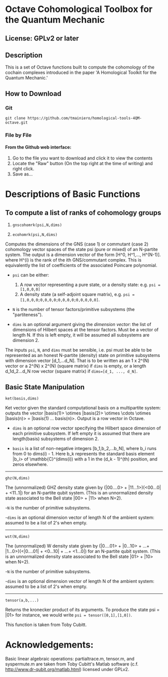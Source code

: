 # Octave Cohomological Toolbox for the Quantum Mechanic

## License: GPLv2 or later

## Description

This is a set of Octave functions built to compute the cohomology of the cochain complexes introduced in the paper 'A Homological Toolkit for the Quantum Mechanic.'

## How to Download

### Git

`git clone https://github.com/tmainiero/homological-tools-4QM-octave.git`

### File by File

#### From the Github web interface:
1. Go to the file you want to download and click it to view the contents
2. Locate the "Raw" button (On the top right at the time of writing) and right click.
3. Save as...


# Descriptions of Basic Functions

## To compute a list of ranks of cohomology groups
1. `gnscohomrk(psi,N,dims)`

2. `ecohomrk(psi,N,dims)`

Computes the dimensions of the GNS (case 1) or commutant (case 2) cohomology vector spaces of the state psi (pure or mixed) of an N-partite system.  The output is a dimension vector of the form [H^0, H^1,..., H^(N-1)].
where H^(i) is the rank of the ith GNS/commutant complex.  This is equivalently the list of coefficients of the associated Poincare polynomial.

  * `psi` can be either:
    1. A row vector representing a pure state, or a density state: e.g. `psi = [1,0,0,0]` 
	2. A density state (a self-adjoint square matrix), e.g. `psi = [1,0,0,0;0,0,0,0;0,0,0,0;0,0,0,0,0]`.

  * `N` is the number of tensor factors/primitive subsystems (the "partiteness").

  * `dims` is an optional argument giving the *dimension vector*: the list of dimensions of Hilbert spaces at the tensor factors.  Must be a vector of length N.  If this is left empty, it will be assumed all subsystems are dimension 2.

The inputs `psi`, `N`, and `dims` must be sensible, i.e. psi must be able to be represented as an honest N-partite (density) state on primitive subsystems with dimension vector [d_1,...d_N].  That is to be written as an 1 x 2^(N) vector or a 2^(N) x 2^(N) (square matrix) if `dims` is empty, or a length d_1d_2...d_N row vector (square matrix) if `dims=[d_1, ..., d_N]`.

## Basic State Manipulation

`ket(basis,dims)`

Ket vector given the standard computational basis on a multipartite system: outputs the vector |basis(1)> \otimes |basis(2)> \otimes \cdots \otimes |basis(n)> = |basis(1) ... basis(n)>. Output is a row vector in Octave.

  * `dims` is an optional row vector specifying the Hilbert space dimension of each primitive subsystem. If left empty it is assumed that there are length(basis) subsystems of dimension 2. 

  * `basis` is a list of non-negative integers [b_1,b_2,...b_N], where b_i runs from 0 to dims(i) - 1.  Here b_k represents the standard basis element |b_i> of \mathbb{C}^(dims(i))  with a 1 in the (d_k - 1)^(th) position, and zeros elsewhere.

---

`ghz(N,dims)`

The (unnormalized) GHZ density state given by (|00....0> + |11...1>)(<00...0| + <11..1|) for an N-partite qubit system.  (This is an unnormalized density state associated to the Bell state |00> + |11> when N=2).

-`N` is the number of primitive subsystems.


-`dims` is an optional dimension vector of length N of the ambient system: assumed to be a list of 2's when empty.

---

`wst(N,dims)`

The (unnormalized) W density state given by (|0....01> + |0...10> + ...+ |1...0>)(<|0....01| + <0...10| + ...+ <1...0|) for an N-partite qubit system.  (This is an unnormalized density state associated to the Bell state |01> + |10> when N=2).

-`N` is the number of primitive subsystems.


-`dims` is an optional dimension vector of length N of the ambient system: assumed to be a list of 2's when empty.

---

`tensor(a,b,...)`

Returns the kronecker product of its arguments.  To produce the state psi = |01> for instance, we would write
`psi = tensor([0,1],[1,0])`.

This function is taken from Toby Cubitt.

# Acknowledgements:
Basic linear algebraic operations: partialtrace.m, tensor.m, and syspermute.m are taken from Toby Cubitt's Matlab software (c.f. http://www.dr-qubit.org/matlab.html) licensed under GPLv2.
